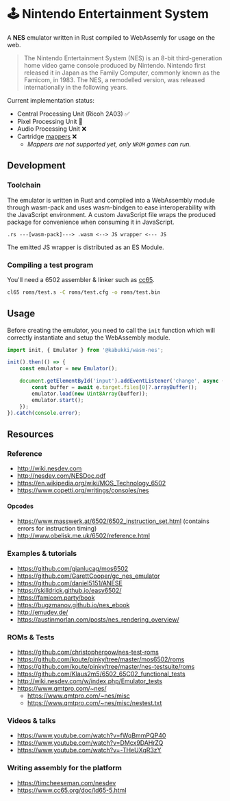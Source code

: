 # 🕹 Nintendo Entertainment System

A **NES** emulator written in Rust compiled to WebAssemly for usage on the web.

> The Nintendo Entertainment System (NES) is an 8-bit third-generation home video game console produced by Nintendo. Nintendo first released it in Japan as the Family Computer, commonly known as the Famicom, in 1983. The NES, a remodelled version, was released internationally in the following years.

Current implementation status:

- Central Processing Unit (Ricoh 2A03) ✅
- Pixel Processing Unit 🚧
- Audio Processing Unit ❌
- Cartridge [mappers](https://wiki.nesdev.com/w/index.php/Mapper) ❌
    - *Mappers are not supported yet, only `NROM` games can run.*

## Development

### Toolchain

The emulator is written in Rust and compiled into a WebAssembly module through wasm-pack and uses wasm-bindgen to ease interoperability with the JavaScript environment. A custom JavaScript file wraps the produced package for convenience when consuming it in JavaScript.

```
.rs ---[wasm-pack]---> .wasm <--> JS wrapper <--- JS
```

The emitted JS wrapper is distributed as an ES Module.

### Compiling a test program

You'll need a 6502 assembler & linker such as [cc65](https://github.com/cc65/cc65).

```bash
cl65 roms/test.s -C roms/test.cfg -o roms/test.bin
```

## Usage

Before creating the emulator, you need to call the `init` function which will correctly instantiate and setup the WebAssembly module.

```js
import init, { Emulator } from '@kabukki/wasm-nes';

init().then(() => {
    const emulator = new Emulator();

    document.getElementById('input').addEventListener('change', async (e) => {
        const buffer = await e.target.files[0]?.arrayBuffer();
        emulator.load(new Uint8Array(buffer));
        emulator.start();
    });
}).catch(console.error);
```

## Resources

### Reference

- http://wiki.nesdev.com
- http://nesdev.com/NESDoc.pdf
- https://en.wikipedia.org/wiki/MOS_Technology_6502
- https://www.copetti.org/writings/consoles/nes

#### Opcodes

- https://www.masswerk.at/6502/6502_instruction_set.html (contains errors for instruction timing)
- http://www.obelisk.me.uk/6502/reference.html

### Examples & tutorials

- https://github.com/gianlucag/mos6502
- https://github.com/GarettCooper/gc_nes_emulator
- https://github.com/daniel5151/ANESE
- https://skilldrick.github.io/easy6502/
- https://famicom.party/book
- https://bugzmanov.github.io/nes_ebook
- http://emudev.de/
- https://austinmorlan.com/posts/nes_rendering_overview/

### ROMs & Tests

- https://github.com/christopherpow/nes-test-roms
- https://github.com/koute/pinky/tree/master/mos6502/roms
- https://github.com/koute/pinky/tree/master/nes-testsuite/roms
- https://github.com/Klaus2m5/6502_65C02_functional_tests
- http://wiki.nesdev.com/w/index.php/Emulator_tests
- https://www.qmtpro.com/~nes/
    - https://www.qmtpro.com/~nes/misc
    - https://www.qmtpro.com/~nes/misc/nestest.txt

### Videos & talks

- https://www.youtube.com/watch?v=fWqBmmPQP40
- https://www.youtube.com/watch?v=DMcx9DAHrZQ
- https://www.youtube.com/watch?v=-THeUXqR3zY

### Writing assembly for the platform

- https://timcheeseman.com/nesdev
- https://www.cc65.org/doc/ld65-5.html
